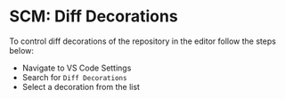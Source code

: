 # SCM: Diff Decorations

To control diff decorations of the repository in the editor follow the steps below:

- Navigate to VS Code Settings
- Search for `Diff Decorations`
- Select a decoration from the list
